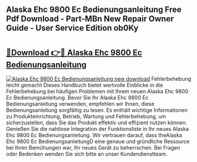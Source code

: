 ## Alaska Ehc 9800 Ec Bedienungsanleitung Free Pdf Download - Part-MBn New Repair Owner Guide - User Service Edition ob0Ky

# <h2><a href="http://df2wgi.blite.top/?on=Alaska+Ehc+9800+Ec+Bedienungsanleitung">🔗Download 👉🔴 Alaska Ehc 9800 Ec Bedienungsanleitung</a></h2>

[![Alaska Ehc 9800 Ec Bedienungsanleitung new download](https://i.imgur.com/lujVjoI.png)](http://df2wgi.blite.top/?on=Alaska+Ehc+9800+Ec+Bedienungsanleitung)
Fehlerbehebung leicht gemacht Dieses Handbuch bietet wertvolle Einblicke in die Fehlerbehebung bei häufigen Problemen mit Ihrem neuen Alaska Ehc 9800 Ec Bedienungsanleitung. Bevor Sie Ihr Alaska Ehc 9800 Ec Bedienungsanleitung verwenden, empfehlen wir Ihnen, diese Bedienungsanleitung sorgfältig zu lesen. Es enthält wichtige Informationen zu Produkteinrichtung, Betrieb, Wartung und Fehlerbehebung, um sicherzustellen, dass Sie das Produkt effektiv und effizient nutzen können. Genießen Sie die nahtlose Integration der Funktionsliste in Ihr neues Alaska Ehc 9800 Ec Bedienungsanleitung. Wir vertrauen darauf, dass theAlaska Ehc 9800 Ec BedienungsanleitungD eine genaue und gründliche Ressource bei Ihren Bemühungen war, Ihr neues Gerät zu beherrschen. Bei Fragen oder Bedenken wenden Sie sich bitte an unser Kundendienstteam.
